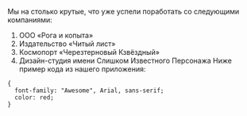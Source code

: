Мы на столько крутые, что уже успели поработать со следующими компаниями:
1.	ООО «Рога и копыта»
2.	Издательство «Читый лист»
3.	Космопорт «Черезтерновый Кзвёздный»
4.	Дизайн-студия имени Слишком Известного Персонажа
Ниже пример кода из нашего приложения:
``` .CSS
{
  font-family: "Awesome", Arial, sans-serif;
  color: red;
}

